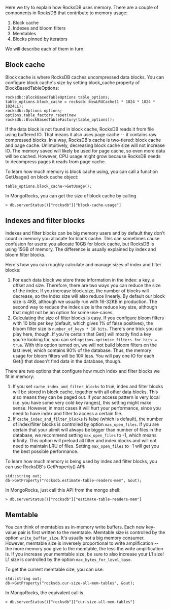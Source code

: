 Here we try to explain how RocksDB uses memory. There are a couple of components in RocksDB that contribute to memory usage:

1. Block cache
2. Indexes and bloom filters
3. Memtables
4. Blocks pinned by iterators

We will describe each of them in turn.

## Block cache

Block cache is where RocksDB caches uncompressed data blocks. You can configure block cache's size by setting block_cache property of BlockBasedTableOptions:

    rocksdb::BlockBasedTableOptions table_options;
    table_options.block_cache = rocksdb::NewLRUCache(1 * 1024 * 1024 * 1024LL);
    rocksdb::Options options;
    options.table_factory.reset(new rocksdb::BlockBasedTableFactory(table_options));

If the data block is not found in block cache, RocksDB reads it from file using buffered IO. That means it also uses page cache -- it contains raw compressed blocks. In a way, RocksDB's cache is two-tiered: block cache and page cache. Unintuitively, decreasing block cache size will not increase IO. The memory saved will likely be used for page cache, so even more data will be cached. However, CPU usage might grow because RocksDB needs to decompress pages it reads from page cache.

To learn how much memory is block cache using, you can call a function GetUsage() on block cache object:

    table_options.block_cache->GetUsage();

In MongoRocks, you can get the size of block cache by calling

    > db.serverStatus()["rocksdb"]["block-cache-usage"]

## Indexes and filter blocks

Indexes and filter blocks can be big memory users and by default they don't count in memory you allocate for block cache. This can sometimes cause confusion for users: you allocate 10GB for block cache, but RocksDB is using 15GB of memory. The difference is usually explained by index and bloom filter blocks.

Here's how you can roughly calculate and manage sizes of index and filter blocks:

1. For each data block we store three information in the index: a key, a offset and size. Therefore, there are two ways you can reduce the size of the index. If you increase block size, the number of blocks will decrease, so the index size will also reduce linearly. By default our block size is 4KB, although we usually run with 16-32KB in production. The second way to reduce the index size is the reduce key size, although that might not be an option for some use-cases.
2. Calculating the size of filter blocks is easy. If you configure bloom filters with 10 bits per key (default, which gives 1% of false positives), the bloom filter size is `number_of_keys * 10 bits`. There's one trick you can play here, though. If you're certain that Get() will mostly find a key you're looking for, you can set `options.optimize_filters_for_hits = true`. With this option turned on, we will not build bloom filters on the last level, which contains 90% of the database. Thus, the memory usage for bloom filters will be 10X less. You will pay one IO for each Get() that doesn't find data in the database, though.

There are two options that configure how much index and filter blocks we fit in memory:

1. If you set `cache_index_and_filter_blocks` to true, index and filter blocks will be stored in block cache, together with all other data blocks. This also means they can be paged out. If your access pattern is very local (i.e. you have some very cold key ranges), this setting might make sense. However, in most cases it will hurt your performance, since you need to have index and filter to access a certain file.
2. If `cache_index_and_filter_blocks` is false (which is default), the number of index/filter blocks is controlled by option `max_open_files`. If you are certain that your ulimit will always be bigger than number of files in the database, we recommend setting `max_open_files` to -1, which means infinity. This option will preload all filter and index blocks and will not need to maintain LRU of files. Setting `max_open_files` to -1 will get you the best possible performance.

To learn how much memory is being used by index and filter blocks, you can use RocksDB's GetProperty() API:

    std::string out;
    db->GetProperty("rocksdb.estimate-table-readers-mem", &out);

In MongoRocks, just call this API from the mongo shell:

    > db.serverStatus()["rocksdb"]["estimate-table-readers-mem"]

## Memtable

You can think of memtables as in-memory write buffers. Each new key-value pair is first written to the memtable. Memtable size is controlled by the option `write_buffer_size`. It's usually not a big memory consumer. However, memtable size is inversely proportional to write amplification -- the more memory you give to the memtable, the less the write amplification is. If you increase your memtable size, be sure to also increase your L1 size! L1 size is controlled by the option `max_bytes_for_level_base`.

To get the current memtable size, you can use:

    std::string out;
    db->GetProperty("rocksdb.cur-size-all-mem-tables", &out);

In MongoRocks, the equivalent call is

    > db.serverStatus()["rocksdb"]["cur-size-all-mem-tables"]
